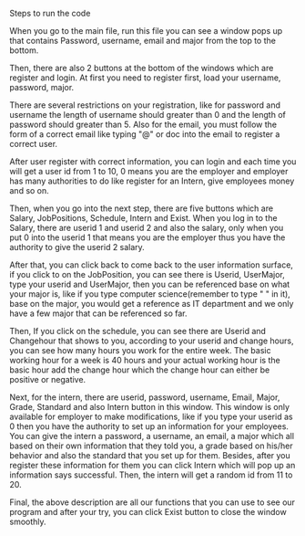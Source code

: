 Steps to run the code


When you go to the main file, run this file you can see a window pops up that contains Password, username, email and major from the top to the bottom. 

Then, there are also 2 buttons at the bottom of the windows which are register and login. At first you need to register first, load your username, password, major.


There are several restrictions on your registration, like for password and username the length of username should greater than 0 and the length of password should greater than 5. Also for the email, you must follow the form of a correct email like typing "@" or doc into the email to register a correct user. 


After user register with correct information, you can login and each time you will get a user id from 1 to 10, 0 means you are the employer and employer has many  authorities to do like register for an Intern, give employees money and so on.


Then, when you go into the next step, there are five buttons which are Salary, JobPositions, Schedule, Intern and Exist. When you log in to the Salary, there are userid 1 and userid 2 and also the salary, only when you put 0 into the userid 1 that means you are the employer thus you have the authority to give the userid 2 salary.


After that, you can click back to come back to the user information surface, if you click to on the JobPosition, you can see there is Userid, UserMajor, type your userid and UserMajor, then you can be referenced base on what your major is, like if you type computer science(remember to type " " in it), base on the major, you would get a reference as IT department and we only have a few major that can be referenced so far.

Then, If you click on the schedule, you can see there are Userid and Changehour that shows to you, according to your userid and change hours, you can see how many hours you work for the entire week. The basic working hour for a week is 40 hours and your actual working hour is the basic hour add the change hour which the change hour can either be positive or negative.


Next, for the intern, there are userid, password, username, Email, Major, Grade, Standard and also Intern button in this window. This window is only available for employer to make modifications, like if you type your userid as 0 then you have the authority to set up an information for your employees. You can give the intern a password, a username, an email, a major which all based on their own information that they told you, a grade based on his/her behavior and also the standard that you set up for them. Besides, after you register these information for them you can click Intern which will pop up an information says successful. Then, the intern will get a random id from 11 to 20.

Final, the above description are all our functions that you can use to see our program and after your try, you can click  Exist button to close the window smoothly.